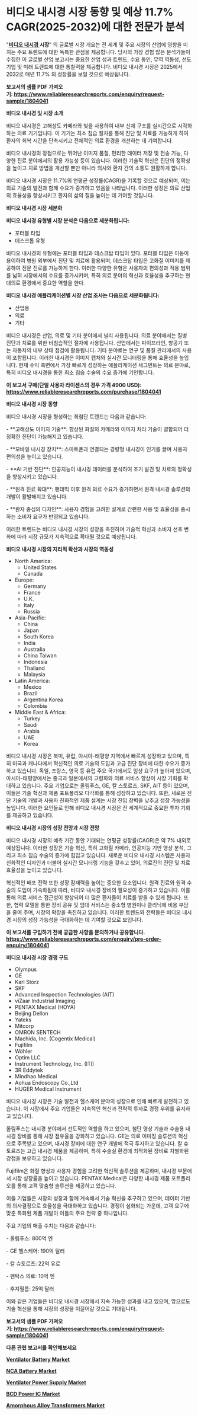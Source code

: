 <p><h1>비디오 내시경 시장 동향 및 예상 11.7% CAGR(2025-2032)에 대한 전문가 분석</h1></p><p>"<strong><a href="https://www.reliableresearchreports.com/video-endoscopes-r1804041?utm_campaign=105&utm_medium=7&utm_source=Github&utm_content=ia&utm_term=14022025&utm_id=video-endoscopes">비디오 내시경&nbsp;</a></strong><strong>시장</strong>" 의 글로벌 시장 개요는 전 세계 및 주요 시장의 산업에 영향을 미치는 주요 트렌드에 대한 독특한 관점을 제공합니다. 당사의 가장 경험 많은 분석가들이 수집한 이 글로벌 산업 보고서는 중요한 산업 성과 트렌드, 수요 동인, 무역 역동성, 선도 기업 및 미래 트렌드에 대한 통찰력을 제공합니다. 비디오 내시경 시장은 2025에서 2032로 매년 11.7% 의 성장률을 보일 것으로 예상됩니다.&nbsp;</p>
<p><strong>보고서의 샘플 PDF 가져오기:&nbsp;<a href="https://www.reliableresearchreports.com/enquiry/request-sample/1804041?utm_campaign=105&utm_medium=7&utm_source=Github&utm_content=ia&utm_term=14022025&utm_id=video-endoscopes">https://www.reliableresearchreports.com/enquiry/request-sample/1804041</a></strong></p>
<p><strong>비디오 내시경 및 시장 소개</strong></p>
<p><p>비디오 내시경은 고해상도 카메라와 빛을 사용하여 내부 신체 구조를 실시간으로 시각화하는 의료 기기입니다. 이 기기는 최소 침습 절차를 통해 진단 및 치료를 가능하게 하여 환자의 회복 시간을 단축시키고 전체적인 의료 환경을 개선하는 데 기여합니다. </p><p>비디오 내시경의 장점으로는 뛰어난 이미지 품질, 편리한 데이터 저장 및 전송 기능, 다양한 진료 분야에서의 활용 가능성 등이 있습니다. 이러한 기술적 혁신은 진단의 정확성을 높이고 치료 방법을 개선할 뿐만 아니라 의사와 환자 간의 소통도 원활하게 합니다. </p><p>비디오 내시경 시장은 11.7%의 연평균 성장률(CAGR)을 기록할 것으로 예상되며, 이는 의료 기술의 발전과 함께 수요가 증가하고 있음을 나타냅니다. 이러한 성장은 의료 산업의 효율성을 향상시키고 환자의 삶의 질을 높이는 데 기여할 것입니다.</p></p>
<p><strong>비디오 내시경 시장 세분화</strong></p>
<p><strong>비디오 내시경 유형별 시장 분석은 다음으로 세분화됩니다:</strong></p>
<p><ul><li>포터블 타입</li><li>데스크톱 유형</li></ul></p>
<p><p>비디오 내시경의 유형에는 포터블 타입과 데스크탑 타입이 있다. 포터블 타입은 이동이 용이하여 병원 외부에서 진단 및 치료에 활용되며, 데스크탑 타입은 고화질 이미지를 제공하여 전문 진료를 가능하게 한다. 이러한 다양한 유형은 사용자의 편의성과 적용 범위를 넓혀 시장에서의 수요를 증가시키며, 특히 의료 분야의 혁신과 효율성을 추구하는 현대의료 환경에서 중요한 역할을 한다.</p></p>
<p><strong>비디오 내시경 애플리케이션별 시장 산업 조사는 다음으로 세분화됩니다:</strong></p>
<p><ul><li>산업용</li><li>의료</li><li>기타</li></ul></p>
<p><p>비디오 내시경은 산업, 의료 및 기타 분야에서 널리 사용됩니다. 의료 분야에서는 질병 진단과 치료를 위한 비침습적인 절차에 사용됩니다. 산업에서는 파이프라인, 항공기 또는 자동차의 내부 상태 점검에 활용됩니다. 기타 분야로는 연구 및 품질 관리에서의 사용이 포함됩니다. 이러한 내시경은 이미지 캡처와 실시간 모니터링을 통해 효율성을 높입니다. 현재 수익 측면에서 가장 빠르게 성장하는 애플리케이션 세그먼트는 의료 분야로, 특히 비디오 내시경을 통한 최소 침습 수술의 수요 증가에 기인합니다.</p></p>
<p><strong>이 보고서 구매(단일 사용자 라이센스의 경우 가격 4900 USD): <a href="https://www.reliableresearchreports.com/purchase/1804041?utm_campaign=105&utm_medium=7&utm_source=Github&utm_content=ia&utm_term=14022025&utm_id=video-endoscopes">https://www.reliableresearchreports.com/purchase/1804041</a></strong></p>
<p><strong>비디오 내시경 시장 동향</strong></p>
<p><p>비디오 내시경 시장을 형성하는 최첨단 트렌드는 다음과 같습니다:</p><p>- **고해상도 이미지 기술**: 향상된 화질의 카메라와 이미지 처리 기술이 결합되어 더 정확한 진단이 가능해지고 있습니다.</p><p>- **모바일 내시경 장치**: 스마트폰과 연결되는 경량형 내시경이 인기를 끌며 사용자 편의성을 높이고 있습니다.</p><p>- **AI 기반 진단**: 인공지능이 내시경 데이터를 분석하여 조기 발견 및 치료의 정확성을 향상시키고 있습니다.</p><p>- **원격 진료 확대**: 팬데믹 이후 원격 의료 수요가 증가하면서 원격 내시경 솔루션의 개발이 활발해지고 있습니다.</p><p>- **환자 중심의 디자인**: 사용자 경험을 고려한 설계로 간편한 사용 및 효율성을 중시하는 소비자 요구가 반영되고 있습니다.</p><p>이러한 트렌드는 비디오 내시경 시장의 성장을 촉진하며 기술적 혁신과 소비자 선호 변화에 따라 시장 규모가 지속적으로 확대될 것으로 예상됩니다.</p></p>
<p><strong>비디오 내시경 시장의 지리적 확산과 시장의 역동성</strong></p>
<p><ul>
    <li>
        North America:
        <ul>
            <li>United States</li>
            <li>Canada</li>
        </ul>
    </li>
    <li>
        Europe:
        <ul>
            <li>Germany</li>
            <li>France</li>
            <li>U.K.</li>
            <li>Italy</li>
            <li>Russia</li>
        </ul>
    </li>
    <li>
        Asia-Pacific:
        <ul>
            <li>China</li>
            <li>Japan</li>
            <li>South Korea</li>
            <li>India</li>
            <li>Australia</li>
            <li>China Taiwan</li>
            <li>Indonesia</li>
            <li>Thailand</li>
            <li>Malaysia</li>
        </ul>
    </li>
    <li>
        Latin America:
        <ul>
            <li>Mexico</li>
            <li>Brazil</li>
            <li>Argentina Korea</li>
            <li>Colombia</li>
        </ul>
    </li>
    <li>
        Middle East & Africa:
        <ul>
            <li>Turkey</li>
            <li>Saudi</li>
            <li>Arabia</li>
            <li>UAE</li>
            <li>Korea</li>
        </ul>
    </li>
    </ul></p>
<p><p>비디오 내시경 시장은 북미, 유럽, 아시아-태평양 지역에서 빠르게 성장하고 있으며, 특히 미국과 캐나다에서 혁신적인 의료 기술의 도입과 고급 진단 장비에 대한 수요가 증가하고 있습니다. 독일, 프랑스, 영국 등 유럽 주요 국가에서도 임상 요구가 높아져 있으며, 아시아-태평양에서는 중국과 일본에서의 고령화와 의료 서비스 향상이 시장 기회를 확대하고 있습니다. 주요 기업으로는 올림푸스, GE, 칼 스토르츠, SKF, AIT 등이 있으며, 이들은 기술 혁신과 제품 포트폴리오 다각화를 통해 성장하고 있습니다. 또한, 새로운 진단 기술의 개발과 사용자 친화적인 제품 설계는 시장 진입 장벽을 낮추고 성장 가능성을 높입니다. 이러한 요인들로 인해 비디오 내시경 시장은 전 세계적으로 중요한 투자 기회를 제공하고 있습니다.</p></p>
<p><strong>비디오 내시경 시장의 성장 전망과 시장 전망</strong></p>
<p><p>비디오 내시경 시장의 예측 기간 동안 기대되는 연평균 성장률(CAGR)은 약 7% 내외로 예상됩니다. 이러한 성장은 기술 혁신, 특히 고화질 카메라, 인공지능 기반 영상 분석, 그리고 최소 침습 수술의 증가에 힘입고 있습니다. 새로운 비디오 내시경 시스템은 사용자 친화적인 디자인과 더불어 실시간 모니터링 기능을 갖추고 있어, 의료진의 진단 및 치료 효율성을 높이고 있습니다.</p><p>혁신적인 배포 전략 또한 성장 잠재력을 높이는 중요한 요소입니다. 원격 진료와 원격 수술의 도입이 가속화됨에 따라, 비디오 내시경 장비의 필요성이 증가하고 있습니다. 이를 통해 의료 서비스 접근성이 향상되어 더 많은 환자들이 치료를 받을 수 있게 됩니다. 또한, 협력 모델을 통한 장비 공유 및 임대 서비스는 중소형 병원이나 클리닉에 비용 부담을 줄여 주며, 시장의 확장을 촉진하고 있습니다. 이러한 트렌드와 전략들은 비디오 내시경 시장의 성장 가능성을 극대화하는 데 기여할 것으로 보입니다.</p></p>
<p><strong>이 보고서를 구입하기 전에 궁금한 사항을 문의하거나 공유합니다. <a href="https://www.reliableresearchreports.com/enquiry/pre-order-enquiry/1804041?utm_campaign=105&utm_medium=7&utm_source=Github&utm_content=ia&utm_term=14022025&utm_id=video-endoscopes">https://www.reliableresearchreports.com/enquiry/pre-order-enquiry/1804041</a></strong></p>
<p><strong>비디오 내시경 시장 경쟁 구도</strong></p>
<p><ul><li>Olympus</li><li>GE</li><li>Karl Storz</li><li>SKF</li><li>Advanced Inspection Technologies (AIT)</li><li>viZaar Industrial Imaging</li><li>PENTAX Medical (HOYA)</li><li>Beijing Dellon</li><li>Yateks</li><li>Mitcorp</li><li>OMRON SENTECH</li><li>Machida, Inc. (Cogentix Medical)</li><li>Fujifilm</li><li>Wöhler</li><li>Optim LLC</li><li>Instrument Technology, Inc. (ITI)</li><li>3R Eddytek</li><li>Mindhao Medical</li><li>Aohua Endoscopy Co.,Ltd</li><li>HUGER Medical Instrument</li></ul></p>
<p><p>비디오 내시경 시장은 기술 발전과 헬스케어 분야의 성장으로 인해 빠르게 발전하고 있습니다. 이 시장에서 주요 기업들은 지속적인 혁신과 전략적 투자로 경쟁 우위를 유지하고 있습니다.</p><p>올림푸스는 내시경 분야에서 선도적인 역할을 하고 있으며, 첨단 영상 기술과 수술용 내시경 장비를 통해 시장 점유율을 강화하고 있습니다. GE는 의료 이미징 솔루션의 혁신으로 주목받고 있으며, 내시경 장비에 대한 연구 개발에 적극 투자하고 있습니다. 칼 슈토르츠는 고급 내시경 제품을 제공하며, 특히 수술실 환경에 최적화된 장비로 차별화된 강점을 보유하고 있습니다.</p><p>Fujifilm은 화질 향상과 사용자 경험을 고려한 혁신적 솔루션을 제공하며, 내시경 부문에서 시장 성장률을 높이고 있습니다. PENTAX Medical은 다양한 내시경 제품 포트폴리오를 통해 고객 맞춤형 솔루션을 제공하고 있습니다.</p><p>이들 기업들은 시장의 성장과 함께 계속해서 기술 혁신을 추구하고 있으며, 데이터 기반의 의사결정으로 효율성을 극대화하고 있습니다. 경쟁이 심화되는 가운데, 고객 요구에 맞춘 특화된 제품 개발이 이들의 주요 전략 중 하나입니다.</p><p>주요 기업의 매출 수치는 다음과 같습니다:</p><p>- 올림푸스: 800억 엔</p><p>- GE 헬스케어: 190억 달러</p><p>- 칼 슈토르츠: 22억 유로</p><p>- 펜탁스 의료: 10억 엔</p><p>- 후지필름: 25억 달러</p><p>이와 같은 기업들은 비디오 내시경 시장에서 지속 가능한 성과를 내고 있으며, 앞으로도 기술 혁신을 통해 시장의 성장을 이끌어갈 것으로 기대됩니다.</p></p>
<p><strong>보고서의 샘플 PDF 가져오기:&nbsp;<a href="https://www.reliableresearchreports.com/enquiry/request-sample/1804041?utm_campaign=105&utm_medium=7&utm_source=Github&utm_content=ia&utm_term=14022025&utm_id=video-endoscopes">https://www.reliableresearchreports.com/enquiry/request-sample/1804041</a></strong></p>
<p><strong></strong></p>
<p><strong></strong></p>
<p><strong></strong></p>
<p><strong></strong></p>
<p><strong>다른 관련 보고서를 확인해보세요</strong></p>
<p><strong><p><a href="https://github.com/agdonthisa/Market-Research-Report-List-1/blob/main/ventilator-battery-market.md?utm_campaign=105&utm_medium=7&utm_source=Github&utm_content=ia&utm_term=14022025&utm_id=video-endoscopes">Ventilator Battery Market</a></p><p><a href="https://github.com/penglatilles/Market-Research-Report-List-1/blob/main/nca-battery-market.md?utm_campaign=105&utm_medium=7&utm_source=Github&utm_content=ia&utm_term=14022025&utm_id=video-endoscopes">NCA Battery Market</a></p><p><a href="https://github.com/akaalahk/Market-Research-Report-List-1/blob/main/ventilator-power-supply-market.md?utm_campaign=105&utm_medium=7&utm_source=Github&utm_content=ia&utm_term=14022025&utm_id=video-endoscopes">Ventilator Power Supply Market</a></p><p><a href="https://github.com/ternainglin/Market-Research-Report-List-1/blob/main/bcd-power-ic-market.md?utm_campaign=105&utm_medium=7&utm_source=Github&utm_content=ia&utm_term=14022025&utm_id=video-endoscopes">BCD Power IC Market</a></p><p><a href="https://github.com/saaindosya/Market-Research-Report-List-1/blob/main/amorphous-alloy-transformers-market.md?utm_campaign=105&utm_medium=7&utm_source=Github&utm_content=ia&utm_term=14022025&utm_id=video-endoscopes">Amorphous Alloy Transformers Market</a></p></strong></p>
<p></p>